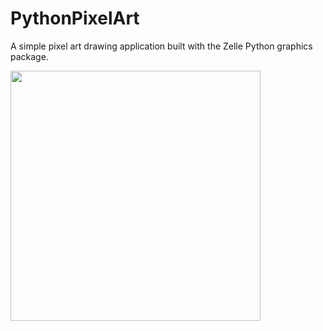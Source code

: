 # PythonPixelArt
A simple pixel art drawing application built with the Zelle Python graphics package.

<img src="https://github.com/medenzon/PythonPixelArt/blob/master/demo.gif" width="400px"></img>
